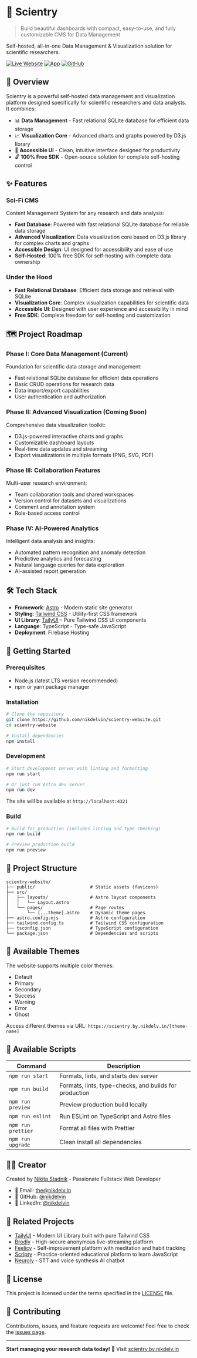 # 🧬 Scientry

> Build beautiful dashboards with compact, easy-to-use, and fully customizable CMS for Data Management

Self-hosted, all-in-one Data Management & Visualization solution for scientific researchers.

[![Live Website](https://img.shields.io/badge/🌐_Live-scientry.by.nikdelv.in-success)](https://scientry.by.nikdelv.in)
[![App](https://img.shields.io/badge/🚀_App-scientry.app.nikdelv.in-primary)](https://scientry.app.nikdelv.in)
[![GitHub](https://img.shields.io/badge/GitHub-nikdelvin/scientry-blue)](https://github.com/nikdelvin/scientry)

## 🌟 Overview

Scientry is a powerful self-hosted data management and visualization platform designed specifically for scientific researchers and data analysts. It combines:

- 📊 **Data Management** - Fast relational SQLite database for efficient data storage
- 📈 **Visualization Core** - Advanced charts and graphs powered by D3.js library
- 🎨 **Accessible UI** - Clean, intuitive interface designed for productivity
- 🔓 **100% Free SDK** - Open-source solution for complete self-hosting control

## ✨ Features

### Sci-Fi CMS

Content Management System for any research and data analysis:

- **Fast Database**: Powered with fast relational SQLite database for reliable data storage
- **Advanced Visualization**: Data visualization core based on D3.js library for complex charts and graphs
- **Accessible Design**: UI designed for accessibility and ease of use
- **Self-Hosted**: 100% free SDK for self-hosting with complete data ownership

### Under the Hood

- **Fast Relational Database**: Efficient data storage and retrieval with SQLite
- **Visualization Core**: Complex visualization capabilities for scientific data
- **Accessible UI**: Designed with user experience and accessibility in mind
- **Free SDK**: Complete freedom for self-hosting and customization

## 🗺️ Project Roadmap

### Phase I: Core Data Management (Current)

Foundation for scientific data storage and management:

- Fast relational SQLite database for efficient data operations
- Basic CRUD operations for research data
- Data import/export capabilities
- User authentication and authorization

### Phase II: Advanced Visualization (Coming Soon)

Comprehensive data visualization toolkit:

- D3.js-powered interactive charts and graphs
- Customizable dashboard layouts
- Real-time data updates and streaming
- Export visualizations in multiple formats (PNG, SVG, PDF)

### Phase III: Collaboration Features

Multi-user research environment:

- Team collaboration tools and shared workspaces
- Version control for datasets and visualizations
- Comment and annotation system
- Role-based access control

### Phase IV: AI-Powered Analytics

Intelligent data analysis and insights:

- Automated pattern recognition and anomaly detection
- Predictive analytics and forecasting
- Natural language queries for data exploration
- AI-assisted report generation

## 🛠️ Tech Stack

- **Framework**: [Astro](https://astro.build) - Modern static site generator
- **Styling**: [Tailwind CSS](https://tailwindcss.com) - Utility-first CSS framework
- **UI Library**: [TailyUI](https://tailyui.by.nikdelv.in) - Pure Tailwind CSS UI components
- **Language**: TypeScript - Type-safe JavaScript
- **Deployment**: Firebase Hosting

## 🚀 Getting Started

### Prerequisites

- Node.js (latest LTS version recommended)
- npm or yarn package manager

### Installation

```bash
# Clone the repository
git clone https://github.com/nikdelvin/scientry-website.git
cd scientry-website

# Install dependencies
npm install
```

### Development

```bash
# Start development server with linting and formatting
npm run start

# Or just run Astro dev server
npm run dev
```

The site will be available at `http://localhost:4321`

### Build

```bash
# Build for production (includes linting and type checking)
npm run build

# Preview production build
npm run preview
```

## 📁 Project Structure

```text
scientry-website/
├── public/                     # Static assets (favicons)
├── src/
│   ├── layouts/                # Astro layout components
│   │   └── Layout.astro
│   └── pages/                  # Page routes
│       └── [...theme].astro    # Dynamic theme pages
├── astro.config.mjs            # Astro configuration
├── tailwind.config.ts          # Tailwind CSS configuration
├── tsconfig.json               # TypeScript configuration
└── package.json                # Dependencies and scripts
```

## 🎨 Available Themes

The website supports multiple color themes:

- Default
- Primary
- Secondary
- Success
- Warning
- Error
- Ghost

Access different themes via URL: `https://scientry.by.nikdelv.in/[theme-name]`

## 📜 Available Scripts

| Command            | Description                                            |
| ------------------ | ------------------------------------------------------ |
| `npm run start`    | Formats, lints, and starts dev server                  |
| `npm run build`    | Formats, lints, type-checks, and builds for production |
| `npm run preview`  | Preview production build locally                       |
| `npm run eslint`   | Run ESLint on TypeScript and Astro files               |
| `npm run prettier` | Format all files with Prettier                         |
| `npm run upgrade`  | Clean install all dependencies                         |

## 👨‍💻 Creator

Created by [Nikita Stadnik](https://nikdelv.in) - Passionate Fullstack Web Developer

- 📧 Email: [the@nikdelv.in](mailto:the@nikdelv.in)
- 🐙 GitHub: [@nikdelvin](https://github.com/nikdelvin)
- 💼 LinkedIn: [@nikdelvin](https://www.linkedin.com/in/nikdelvin)

## 🔗 Related Projects

- [TailyUI](https://tailyui.by.nikdelv.in) - Modern UI Library built with pure Tailwind CSS
- [Brodly](https://brodly.by.nikdelv.in) - High-secure anonymous live-streaming platform
- [Feelicy](https://feelicy.by.nikdelv.in) - Self-improvement platform with meditation and habit tracking
- [Scripty](https://scripty.by.nikdelv.in) - Practice-oriented educational platform to learn JavaScript
- [Neuroly](https://neuroly.by.nikdelv.in) - STT and voice synthesis AI chatbot

## 📄 License

This project is licensed under the terms specified in the [LICENSE](./LICENSE) file.

## 🤝 Contributing

Contributions, issues, and feature requests are welcome! Feel free to check the [issues page](https://github.com/nikdelvin/scientry-website/issues).

---

**Start managing your research data today!** 🧬 Visit [scientry.by.nikdelv.in](https://scientry.by.nikdelv.in)
